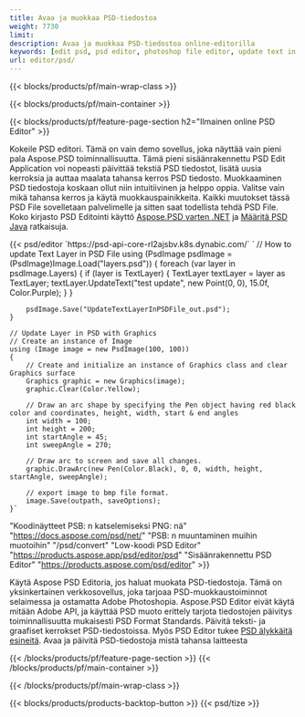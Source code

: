 ```yaml
---
title: Avaa ja muokkaa PSD-tiedostoa
weight: 7730
limit: 
description: Avaa ja muokkaa PSD-tiedostoa online-editorilla
keywords: [edit psd, psd editor, photoshop file editor, update text in psd, update psd, open psd, update text in psd]
url: editor/psd/
---
```


{{< blocks/products/pf/main-wrap-class >}}

{{< blocks/products/pf/main-container >}}

{{< blocks/products/pf/feature-page-section h2="Ilmainen online PSD Editor" >}}
<p>Kokeile PSD editori. Tämä on vain demo sovellus, joka näyttää vain pieni pala Aspose.PSD toiminnallisuutta. Tämä pieni sisäänrakennettu PSD Edit Application voi nopeasti päivittää tekstiä PSD tiedostot, lisätä uusia kerroksia ja auttaa maalata tahansa kerros PSD tiedosto. Muokkaaminen PSD tiedostoja koskaan ollut niin intuitiivinen ja helppo oppia. Valitse vain mikä tahansa kerros ja käytä muokkauspainikkeita. Kaikki muutokset tässä PSD File sovelletaan palvelimelle ja sitten saat todellista tehdä PSD File. Koko kirjasto PSD Editointi käyttö <a href="/psd/{{< lang-code >}}net">Aspose.PSD varten .NET</a> ja <a href="/psd/{{< lang-code >}}java">Määritä PSD Java</a> ratkaisuja. </p>
{{< psd/editor `https://psd-api-core-rl2ajsbv.k8s.dynabic.com/` 
`	// How to update Text Layer in PSD File
	using (PsdImage psdImage = (PsdImage)Image.Load("layers.psd"))
  	{
		foreach (var layer in psdImage.Layers)
		{
			if (layer is TextLayer)
			{
				TextLayer textLayer = layer as TextLayer;
				textLayer.UpdateText("test update", new Point(0, 0), 15.0f, Color.Purple);
			}
		}

		psdImage.Save("UpdateTextLayerInPSDFile_out.psd");
	}
	
	// Update Layer in PSD with Graphics
	// Create an instance of Image
	using (Image image = new PsdImage(100, 100))
	{
		// Create and initialize an instance of Graphics class and clear Graphics surface
		Graphics graphic = new Graphics(image);
		graphic.Clear(Color.Yellow);

		// Draw an arc shape by specifying the Pen object having red black color and coordinates, height, width, start & end angles                 
		int width = 100;
		int height = 200;
		int startAngle = 45;
		int sweepAngle = 270;

		// Draw arc to screen and save all changes.
		graphic.DrawArc(new Pen(Color.Black), 0, 0, width, height, startAngle, sweepAngle);

		// export image to bmp file format.
		image.Save(outpath, saveOptions);
	}` 
"Koodinäytteet PSB: n katselemiseksi PNG: nä"  "https://docs.aspose.com/psd/net/" 
"PSB: n muuntaminen muihin muotoihin"  "/psd/convert" 
"Low-koodi PSD Editor" "https://products.aspose.app/psd/editor/psd" 
"Sisäänrakennettu PSD Editor" "https://products.aspose.com/psd/editor" >}}
<p>Käytä Aspose PSD Editoria, jos haluat muokata PSD-tiedostoja. Tämä on yksinkertainen verkkosovellus, joka tarjoaa PSD-muokkaustoiminnot selaimessa ja ostamatta Adobe Photoshopia. Aspose.PSD Editor eivät käytä mitään Adobe API, ja käyttää PSD muoto erittely tarjota tiedostojen päivitys toiminnallisuutta mukaisesti PSD Format Standards. Päivitä teksti- ja graafiset kerrokset PSD-tiedostoissa. Myös PSD Editor tukee <a href="https://reference.aspose.com/psd/net/aspose.psd.fileformats.psd.layers.smartobjects/smartobjectlayer/">PSD älykkäitä esineitä</a>. Avaa ja päivitä PSD-tiedostoja mistä tahansa laitteesta</p>

{{< /blocks/products/pf/feature-page-section >}}
{{< /blocks/products/pf/main-container >}}


{{< /blocks/products/pf/main-wrap-class >}}

{{< blocks/products/products-backtop-button >}}
{{< psd/tize >}}
